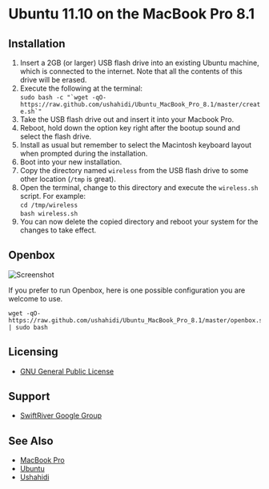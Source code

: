 # Ubuntu 11.10 on the MacBook Pro 8.1

## Installation

1. Insert a 2GB (or larger) USB flash drive into an existing Ubuntu machine, which is connected to the internet. Note that all the contents of this drive will be erased.
2. Execute the following at the terminal:  
``sudo bash -c "`wget -qO- https://raw.github.com/ushahidi/Ubuntu_MacBook_Pro_8.1/master/create.sh`"``
3. Take the USB flash drive out and insert it into your Macbook Pro.
4. Reboot, hold down the option key right after the bootup sound and select the flash drive.
5. Install as usual but remember to select the Macintosh keyboard layout when prompted during the installation.
6. Boot into your new installation.
7. Copy the directory named `wireless` from the USB flash drive to some other location (`/tmp` is great).
8. Open the terminal, change to this directory and execute the `wireless.sh` script. For example:  
`cd /tmp/wireless`  
`bash wireless.sh`
9. You can now delete the copied directory and reboot your system for the changes to take effect.

## Openbox

![Screenshot](https://raw.github.com/ushahidi/Ubuntu_MacBook_Pro_8.1/master/screenshot.png)

If you prefer to run Openbox, here is one possible configuration you are welcome to use.

    wget -qO- https://raw.github.com/ushahidi/Ubuntu_MacBook_Pro_8.1/master/openbox.sh | sudo bash

## Licensing

* [GNU General Public License](http://www.gnu.org/copyleft/gpl.html)

## Support

* [SwiftRiver Google Group](http://groups.google.com/group/swiftriver)

## See Also

* [MacBook Pro](http://en.wikipedia.org/wiki/MacBook_Pro)
* [Ubuntu](http://www.ubuntu.com/)
* [Ushahidi](http://www.ushahidi.com/)
